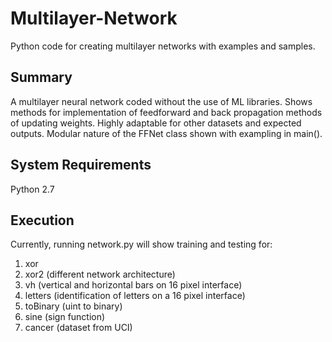 # Multilayer-Network
Python code for creating multilayer networks with examples and samples.

Summary
-------
A multilayer neural network coded without the use of ML libraries. Shows methods for implementation of feedforward and back propagation methods of updating weights. Highly adaptable for other datasets and expected outputs. Modular nature of the FFNet class shown with exampling in main().

System Requirements
-------
Python 2.7

Execution
-------
Currently, running network.py will show training and testing for:
1. xor
2. xor2 (different network architecture)
3. vh (vertical and horizontal bars on 16 pixel interface)
4. letters (identification of letters on a 16 pixel interface)
5. toBinary (uint to binary)
6. sine (sign function) 
7. cancer (dataset from UCI)
